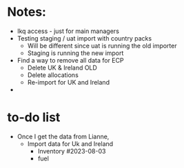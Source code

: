 # Notes:
- lkq access - just for main managers
- Testing staging / uat import with country packs
	- Will be different since uat is running the old importer
	- Staging is running the new import
- Find a way to remove all data for ECP 
	- Delete UK & Ireland OLD
	- Delete allocations
	- Re-import for UK and Ireland
- 
# to-do list
- Once I get the data from Lianne,
	- Import data for Uk and Ireland
		- Inventory #2023-08-03
		- fuel 

